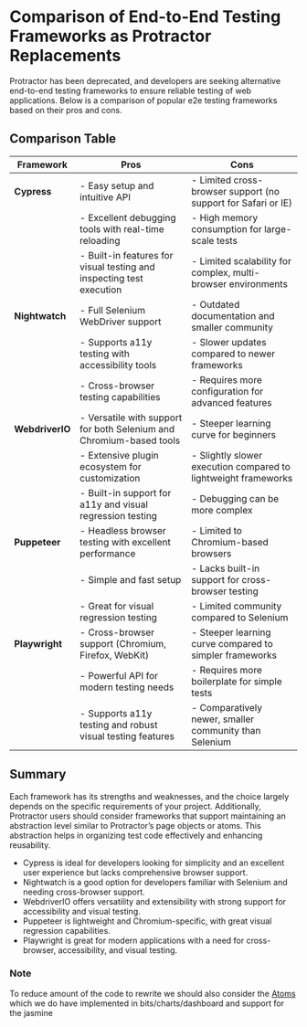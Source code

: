 # Comparison of End-to-End Testing Frameworks as Protractor Replacements

Protractor has been deprecated, and developers are seeking alternative
end-to-end testing frameworks to ensure reliable testing of web applications.
Below is a comparison of popular e2e testing frameworks based on their pros and
cons.

## Comparison Table

| Framework       | Pros                                                                 | Cons                                                           |
|-----------------|----------------------------------------------------------------------|----------------------------------------------------------------|
| **Cypress**     | - Easy setup and intuitive API                                       | - Limited cross-browser support (no support for Safari or IE)  |
|                 | - Excellent debugging tools with real-time reloading                 | - High memory consumption for large-scale tests                |
|                 | - Built-in features for visual testing and inspecting test execution | - Limited scalability for complex, multi-browser environments  |
| **Nightwatch**  | - Full Selenium WebDriver support                                    | - Outdated documentation and smaller community                 |
|                 | - Supports a11y testing with accessibility tools                     | - Slower updates compared to newer frameworks                  |
|                 | - Cross-browser testing capabilities                                 | - Requires more configuration for advanced features            |
| **WebdriverIO** | - Versatile with support for both Selenium and Chromium-based tools  | - Steeper learning curve for beginners                         |
|                 | - Extensive plugin ecosystem for customization                       | - Slightly slower execution compared to lightweight frameworks |
|                 | - Built-in support for a11y and visual regression testing            | - Debugging can be more complex                                |
| **Puppeteer**   | - Headless browser testing with excellent performance                | - Limited to Chromium-based browsers                           |
|                 | - Simple and fast setup                                              | - Lacks built-in support for cross-browser testing             |
|                 | - Great for visual regression testing                                | - Limited community compared to Selenium                       |
| **Playwright**  | - Cross-browser support (Chromium, Firefox, WebKit)                  | - Steeper learning curve compared to simpler frameworks        |
|                 | - Powerful API for modern testing needs                              | - Requires more boilerplate for simple tests                   |
|                 | - Supports a11y testing and robust visual testing features           | - Comparatively newer, smaller community than Selenium         |

## Summary

Each framework has its strengths and weaknesses, and the choice largely depends
on the specific requirements of your project. Additionally, Protractor users
should consider frameworks that support maintaining an abstraction level similar
to Protractor’s page objects or atoms. This abstraction helps in organizing test
code effectively and enhancing reusability.

- Cypress is ideal for developers looking for simplicity and an excellent user
experience but lacks comprehensive browser support.
- Nightwatch is a good option
for developers familiar with Selenium and needing cross-browser support.
- WebdriverIO offers versatility and extensibility with strong support for
accessibility and visual testing.
- Puppeteer is lightweight and
Chromium-specific, with great visual regression capabilities.
- Playwright is great for modern applications with a need for cross-browser, accessibility, and
visual testing.

### Note
To reduce amount of the code to rewrite we should also consider the [Atoms](./E2E_TEST_ATOMS.md)
which we do have implemented in bits/charts/dashboard and support for the jasmine
